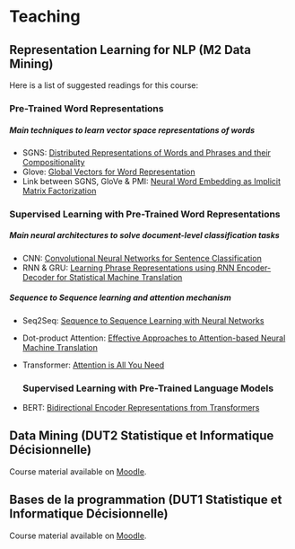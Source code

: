 # Teaching

## Representation Learning for NLP (M2 Data Mining)

Here is a list of suggested readings for this course:

### Pre-Trained Word Representations

##### Main techniques to learn vector space representations of words

- SGNS: [Distributed Representations of Words and Phrases and their Compositionality](https://papers.nips.cc/paper/5021-distributed-representations-of-words-and-phrases-and-their-compositionality.pdf)
- Glove: [Global Vectors for Word Representation](https://nlp.stanford.edu/pubs/glove.pdf)
- Link between SGNS, GloVe & PMI: [Neural Word Embedding as Implicit Matrix Factorization](https://papers.nips.cc/paper/5477-neural-word-embedding-as-implicit-matrix-factorization.pdf)

### Supervised Learning with Pre-Trained Word Representations

##### Main neural architectures to solve document-level classification tasks 

- CNN: [Convolutional Neural Networks for Sentence Classification](https://arxiv.org/pdf/1408.5882.pdf)
- RNN & GRU: [Learning Phrase Representations using RNN Encoder-Decoder for Statistical Machine Translation](https://arxiv.org/pdf/1406.1078.pdf)

##### Sequence to Sequence learning and attention mechanism

- Seq2Seq: [Sequence to Sequence Learning with Neural Networks](https://papers.nips.cc/paper/2014/file/a14ac55a4f27472c5d894ec1c3c743d2-Paper.pdf)

- Dot-product Attention: [Effective Approaches to Attention-based Neural Machine Translation](https://arxiv.org/pdf/1508.04025.pdf)

- Transformer: [Attention is All You Need](https://arxiv.org/pdf/1706.03762.pdf)

  ### Supervised Learning with Pre-Trained Language Models

- BERT: [Bidirectional Encoder Representations from Transformers](https://arxiv.org/pdf/1810.04805.pdf)


## Data Mining (DUT2 Statistique et Informatique Décisionnelle)

Course material available on [Moodle](https://moodle.univ-lyon2.fr).

## Bases de la programmation (DUT1 Statistique et Informatique Décisionnelle)

Course material available on [Moodle](https://moodle.univ-lyon2.fr).
